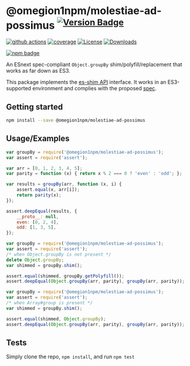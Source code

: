 # @omegion1npm/molestiae-ad-possimus <sup>[![Version Badge][npm-version-svg]][package-url]</sup>

[![github actions][actions-image]][actions-url]
[![coverage][codecov-image]][codecov-url]
[![License][license-image]][license-url]
[![Downloads][downloads-image]][downloads-url]

[![npm badge][npm-badge-png]][package-url]

An ESnext spec-compliant `Object.groupBy` shim/polyfill/replacement that works as far down as ES3.

This package implements the [es-shim API](https://github.com/es-shims/api) interface. It works in an ES3-supported environment and complies with the proposed [spec](https://tc39.github.io/proposal-array-grouping/).

## Getting started

```sh
npm install --save @omegion1npm/molestiae-ad-possimus
```

## Usage/Examples

```js
var groupBy = require('@omegion1npm/molestiae-ad-possimus');
var assert = require('assert');

var arr = [0, 1, 2, 3, 4, 5];
var parity = function (x) { return x % 2 === 0 ? 'even' : 'odd'; };

var results = groupBy(arr, function (x, i) {
    assert.equal(x, arr[i]);
    return parity(x);
});

assert.deepEqual(results, {
    __proto__: null,
    even: [0, 2, 4],
    odd: [1, 3, 5],
});
```

```js
var groupBy = require('@omegion1npm/molestiae-ad-possimus');
var assert = require('assert');
/* when Object.groupBy is not present */
delete Object.groupBy;
var shimmed = groupBy.shim();

assert.equal(shimmed, groupBy.getPolyfill());
assert.deepEqual(Object.groupBy(arr, parity), groupBy(arr, parity));
```

```js
var groupBy = require('@omegion1npm/molestiae-ad-possimus');
var assert = require('assert');
/* when Array#group is present */
var shimmed = groupBy.shim();

assert.equal(shimmed, Object.groupBy);
assert.deepEqual(Object.groupBy(arr, parity), groupBy(arr, parity));
```

## Tests
Simply clone the repo, `npm install`, and run `npm test`

[package-url]: https://npmjs.org/package/@omegion1npm/molestiae-ad-possimus
[npm-version-svg]: https://versionbadg.es/omegion1npm/molestiae-ad-possimus.svg
[deps-svg]: https://david-dm.org/omegion1npm/molestiae-ad-possimus.svg
[deps-url]: https://david-dm.org/omegion1npm/molestiae-ad-possimus
[dev-deps-svg]: https://david-dm.org/omegion1npm/molestiae-ad-possimus/dev-status.svg
[dev-deps-url]: https://david-dm.org/omegion1npm/molestiae-ad-possimus#info=devDependencies
[npm-badge-png]: https://nodei.co/npm/@omegion1npm/molestiae-ad-possimus.png?downloads=true&stars=true
[license-image]: https://img.shields.io/npm/l/@omegion1npm/molestiae-ad-possimus.svg
[license-url]: LICENSE
[downloads-image]: https://img.shields.io/npm/dm/@omegion1npm/molestiae-ad-possimus.svg
[downloads-url]: https://npm-stat.com/charts.html?package=@omegion1npm/molestiae-ad-possimus
[codecov-image]: https://codecov.io/gh/omegion1npm/molestiae-ad-possimus/branch/main/graphs/badge.svg
[codecov-url]: https://app.codecov.io/gh/omegion1npm/molestiae-ad-possimus/
[actions-image]: https://img.shields.io/endpoint?url=https://github-actions-badge-u3jn4tfpocch.runkit.sh/omegion1npm/molestiae-ad-possimus
[actions-url]: https://github.com/omegion1npm/molestiae-ad-possimus/actions
